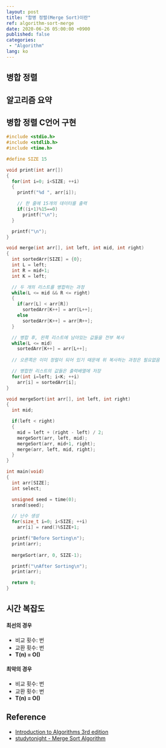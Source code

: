 ```yaml
---
layout: post
title: "합병 정렬(Merge Sort)이란"
ref: algorithm-sort-merge
date: 2020-06-26 05:00:00 +0900
published: false
categories:
 - "Algorithm"
lang: ko
---
```


## 병합 정렬

<div class="divider"></div>

## 알고리즘 요약

<div class="divider"></div>

## 병합 정렬 C언어 구현
```c
#include <stdio.h>
#include <stdlib.h>
#include <time.h>

#define SIZE 15

void print(int arr[])
{
  for(int i=0; i<SIZE; ++i)
  {
    printf("%d ", arr[i]);

    // 한 줄에 15개의 데이터를 출력
    if((i+1)%15==0)
      printf("\n");
  }

  printf("\n");
}

void merge(int arr[], int left, int mid, int right)
{
  int sortedArr[SIZE] = {0};
  int L = left;
  int R = mid+1;
  int K = left;

  // 두 개의 리스트를 병합하는 과정
  while(L <= mid && R <= right)
  {
    if(arr[L] < arr[R])
      sortedArr[K++] = arr[L++];
    else
      sortedArr[K++] = arr[R++];
  }

  // 병합 후, 왼쪽 리스트에 남아있는 값들을 전부 복사
  while(L <= mid)
    sortedArr[K++] = arr[L++];
  
  // 오른쪽은 이미 정럴이 되어 있기 때문에 위 복사하는 과정은 필요없음

  // 병합한 리스트의 값들은 출력배열에 저장
  for(int i=left; i<K; ++i)
    arr[i] = sortedArr[i];
}

void mergeSort(int arr[], int left, int right)
{
  int mid;

  if(left < right)
  {
    mid = left + (right - left) / 2;
    mergeSort(arr, left, mid);
    mergeSort(arr, mid+1, right);
    merge(arr, left, mid, right);
  }
}

int main(void)
{ 
  int arr[SIZE];
  int select;

  unsigned seed = time(0);
  srand(seed);

  // 난수 생성
  for(size_t i=0; i<SIZE; ++i)
    arr[i] = rand()%SIZE+1;

  printf("Before Sorting\n");
  print(arr);
  
  mergeSort(arr, 0, SIZE-1);

  printf("\nAfter Sorting\n");
  print(arr);

  return 0;
}
```

<div class="divider"></div>

## 시간 복잡도

#### 최선의 경우
- 비교 횟수: 번
- 교환 횟수: 번
- <b>T(n) = O()</b>

#### 최악의 경우
- 비교 횟수: 번
- 교환 횟수: 번
- <b>T(n) = O()</b>

<div class="divider"></div>

## Reference
- [Introduction to Algorithms 3rd edition](https://www.amazon.com/Introduction-Algorithms-3rd-MIT-Press/dp/0262033844)
- [studytonight - Merge Sort Algorithm](https://www.studytonight.com/data-structures/merge-sort#:~:text=Time%20complexity%20of%20Merge%20Sort,space%20as%20the%20unsorted%20array)
